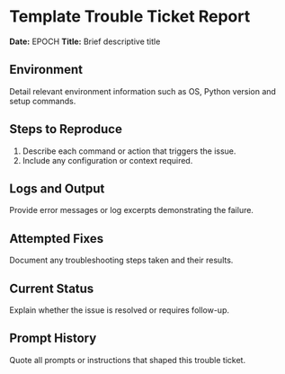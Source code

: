 # Template Trouble Ticket Report

**Date:** EPOCH
**Title:** Brief descriptive title

## Environment
Detail relevant environment information such as OS, Python version and setup commands.

## Steps to Reproduce
1. Describe each command or action that triggers the issue.
2. Include any configuration or context required.

## Logs and Output
Provide error messages or log excerpts demonstrating the failure.

## Attempted Fixes
Document any troubleshooting steps taken and their results.

## Current Status
Explain whether the issue is resolved or requires follow-up.

## Prompt History
Quote all prompts or instructions that shaped this trouble ticket.

